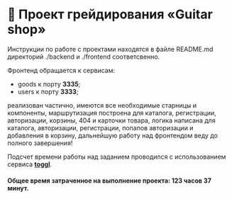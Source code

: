 # :guitar: Проект грейдирования «Guitar shop»

Инструкции по работе с проектами находятся в файле README.md директорий ./backend и ./frontend соответсвенно.

Фронтенд обращается к сервисам:

* goods к порту **3335**;
* users к порту **3333**;

реализован частично, имеются все необходимые старницы и компоненты, маршрутизация построена для
каталога, регистрации, авторизации, корзины, 404 и карточки товара, логика написана для каталога, авторизации, регистрации, попапов авторизации и добавления в корзину, дальнейшую работу над фронтендом веду до полного завершения!

Подсчет времени работы над заданием проводился с использованием сервиса **[toggl](https://toggl.com/)**.

#### Общее время затраченное на выполнение проекта: 123 часов 37 минут.

